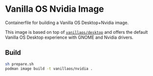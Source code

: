 # Vanilla OS Nvidia Image

Containerfile for building a Vanilla OS Desktop+Nvidia image.

This image is based on top of [`vanillaos/desktop`](https://github.com/Vanilla-OS/desktop-image/pkgs/container/desktop) and offers the default Vanilla OS Desktop experience with GNOME and Nvidia drivers.

## Build

```bash
sh prepare.sh
podman image build -t vanillaos/nvidia .
```
